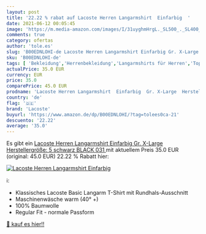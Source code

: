 ```yaml
---
layout: post
title: '22.22 % rabat auf Lacoste Herren Langarmshirt  Einfarbig  '
date: 2021-06-12 00:05:45
image: 'https://m.media-amazon.com/images/I/31uyghmHrgL._SL500_._SL400_.jpg'
comments: true
category: ofertas
author: 'tole.es'
slug: 'B00EDNLOHI-de Lacoste Herren Langarmshirt Einfarbig Gr. X-Large...'
sku: 'B00EDNLOHI-de'
tags: [ 'Bekleidung','Herrenbekleidung','Langarmshirts für Herren','Tops, T-Shirts & Hemden für Herren','lacoste', ]
actualPrice: 35.0 EUR
currency: EUR
price: 35.0
comparePrice: 45.0 EUR
prodname: 'Lacoste Herren Langarmshirt  Einfarbig  Gr. X-Large  Herstellergröße: 5   schwarz  BLACK 031 '
country: 'de'
flag: '🇩🇪'
brand: 'Lacoste'
buyurl: 'https://www.amazon.de/dp/B00EDNLOHI/?tag=tolees0ca-21'
descuento: '22.22'
average: '35.0'
---
```


Es gibt ein [Lacoste Herren Langarmshirt  Einfarbig  Gr. X-Large  Herstellergröße: 5   schwarz  BLACK 031 ](https://www.amazon.de/dp/B00EDNLOHI/?tag=tolees0ca-21) mit aktuellem Preis 35.0 EUR (original: 45.0 EUR) 22.22 % Rabatt hier:

[![Lacoste Herren Langarmshirt  Einfarbig  ](https://m.media-amazon.com/images/I/31uyghmHrgL._SL500_._SL400_.jpg)](https://www.amazon.de/dp/B00EDNLOHI/?tag=tolees0ca-21)

ℹ️:

- Klassisches Lacoste Basic Langarm T-Shirt mit Rundhals-Ausschnitt
- Maschinenwäsche warm (40° +)
- 100% Baumwolle
- Regular Fit - normale Passform

[🛒 kauf es hier!!](https://www.amazon.de/dp/B00EDNLOHI/?tag=tolees0ca-21)
